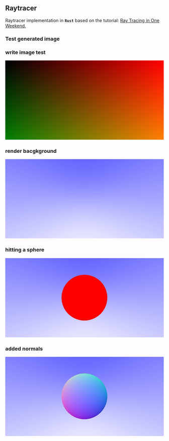 ## Raytracer

Raytracer implementation in **`Rust`** based on the tutorial: [Ray Tracing in One Weekend.](https://raytracing.github.io/books/RayTracingInOneWeekend.html)

### Test generated image

### write image test
![](example_renders/my_image.01.test_write_image.jpg)

### render bacgkground
![](example_renders/my_image.02.render_bg.jpg)

### hitting a sphere
![](example_renders/my_image.03.hitting_sphere.jpg)

### added normals
![](example_renders/my_image.04.added_normal.jpg)
